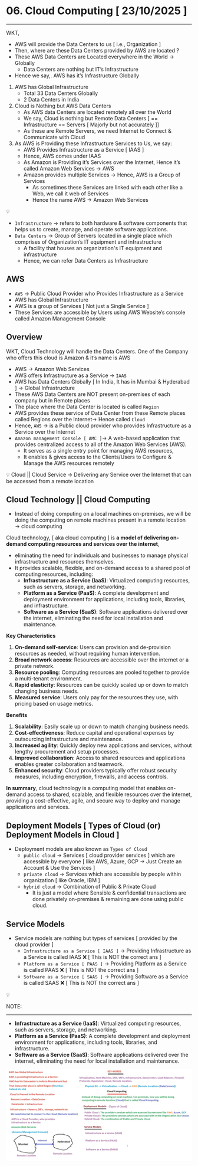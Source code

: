 # 06. Cloud Computing [ 23/10/2025 ]

---

WKT,

- AWS will provide the Data Centers to us [ i.e., Organization ]
- Then, where are these Data Centers provided by AWS are located ?
- These AWS Data Centers are Located everywhere in the World → Globally
    - Data Centers are nothing but IT’s Infrastructure
- Hence we say,. AWS has it’s Infrastructure Globally
1. AWS has Global Infrastructure
    - Total 33 Data Centers Globally
    - 2 Data Centers in India
2. Cloud is Nothing but AWS Data Centers
    - As AWS data Centers are located remotely all over the World
    - We say, Cloud is nothing but Remote Data Centers [ == Infrastructure == Servers [ Majorly but not accurately ]]
    - As these are Remote Servers, we need Internet to Connect & Communicate with Cloud
3. As AWS is Providing these Infrastructure Services to Us, we say:
    - AWS Provides Infrastructure as a Service [ IAAS ]
    - Hence, AWS comes under IAAS
    - As Amazon is Providing it’s Services over the Internet, Hence it’s called Amazon Web Services → AWS
    - Amazon provides multiple Services → Hence, AWS is a Group of Services
        - As sometimes these Services are linked with each other like a Web, we call it web of Services
        - Hence the name AWS → Amazon Web Services

<aside>
💡

- `Infrastructure` → refers to both hardware & software components that helps us to create, manage, and operate software applications.
- `Data Centers` → Group of Servers located in a single place which comprises of Organization’s IT equipment and infrastructure
    - A facility that houses an organization's IT equipment and infrastructure
    - Hence, we can refer Data Centers as Infrastructure
</aside>

## AWS

- `AWS` → Public Cloud Provider who Provides Infrastructure as a Service
- AWS has Global Infrastructure
- AWS is a group of Services [ Not just a Single Service ]
- These Services are accessible by Users using AWS Website’s console called Amazon Management Console

## Overview

WKT, Cloud Technology will handle the Data Centers. One of the Company who offers this cloud is Amazon & it’s name is AWS

- AWS → Amazon Web Services
- AWS offers Infrastructure as a Service → `IAAS`
- AWS has Data Centers Globally [ In India, It has in Mumbai & Hyderabad ] → Global Infrastructure
- These AWS Data Centers are NOT present on-premises of each company but in Remote places
- The place where the Data Center is located is called `Region`
- AWS provides these service of Data Center from these Remote places called Regions over the Internet→ Hence called `Cloud`
- Hence, `AWS` → is a Public cloud provider who provides Infrastructure as a Service over the Internet
- `Amazon management Console [ AMC ]`→ A web-based application that provides centralized access to all of the Amazon Web Services (AWS).
    - It serves as a single entry point for managing AWS resources,
    - It enables & gives access to the Clients/Users to Configure & Manage the AWS resources remotely

<aside>
💡 Cloud || Cloud Service → Delivering any Service over the Internet that can be accessed from a remote location

</aside>

## Cloud Technology || Cloud Computing

- Instead of doing computing on a local machines on-premises, we will be doing the computing on remote machines present in a remote location → cloud computing

Cloud technology, [ aka cloud computing ] is **a model of delivering on-demand computing resources and services over the internet**, 

- eliminating the need for individuals and businesses to manage physical infrastructure and resources themselves.
- It provides scalable, flexible, and on-demand access to a shared pool of computing resources, including:
    - **Infrastructure as a Service (IaaS)**: Virtualized computing resources, such as servers, storage, and networking.
    - **Platform as a Service (PaaS)**: A complete development and deployment environment for applications, including tools, libraries, and infrastructure.
    - **Software as a Service (SaaS)**: Software applications delivered over the internet, eliminating the need for local installation and maintenance.

**Key Characteristics**

1. **On-demand self-service**: Users can provision and de-provision resources as needed, without requiring human intervention.
2. **Broad network access**: Resources are accessible over the internet or a private network.
3. **Resource pooling**: Computing resources are pooled together to provide a multi-tenant environment.
4. **Rapid elasticity**: Resources can be quickly scaled up or down to match changing business needs.
5. **Measured service**: Users only pay for the resources they use, with pricing based on usage metrics.

**Benefits**

1. **Scalability**: Easily scale up or down to match changing business needs.
2. **Cost-effectiveness**: Reduce capital and operational expenses by outsourcing infrastructure and maintenance.
3. **Increased agility**: Quickly deploy new applications and services, without lengthy procurement and setup processes.
4. **Improved collaboration**: Access to shared resources and applications enables greater collaboration and teamwork.
5. **Enhanced security**: Cloud providers typically offer robust security measures, including encryption, firewalls, and access controls.

**In summary**, cloud technology is a computing model that enables on-demand access to shared, scalable, and flexible resources over the internet, providing a cost-effective, agile, and secure way to deploy and manage applications and services.

## Deployment Models [ Types of Cloud (or) Deployment Models in Cloud ]

- Deployment models are also known as `Types of Cloud`
    - `public cloud` → Services [ cloud provider services ] which are accessible by everyone [ like AWS, Azure, GCP → Just Create an Account & Use the Services ]
    - `private cloud` → Services which are accessible by people within organization [ like Oracle, IBM ]
    - `hybrid cloud` → Combination of Public & Private Cloud
        - It is just a model where Sensible & confidential transactions are done privately on-premises & remaining are done using public cloud.

## Service Models

- Service models are nothing but types of services [ provided by the cloud provider ]
    - `Infrastructure as a Service [ IAAS ]` → Providing Infrastructure as a Service is called IAAS ❌ [ This is NOT the correct ans ]
    - `Platform as a Service [ PAAS ]` → Providing Platform as a Service is called PAAS ❌ [ This is NOT the correct ans ]
    - `Software as a Service [ SAAS ]` → Providing Software as a Service is called SAAS ❌ [ This is NOT the correct ans ]

<aside>
💡

NOTE:

---

- **Infrastructure as a Service (IaaS)**: Virtualized computing resources, such as servers, storage, and networking.
- **Platform as a Service (PaaS)**: A complete development and deployment environment for applications, including tools, libraries, and infrastructure.
- **Software as a Service (SaaS)**: Software applications delivered over the internet, eliminating the need for local installation and maintenance.
</aside>

![image.png](image.png)
